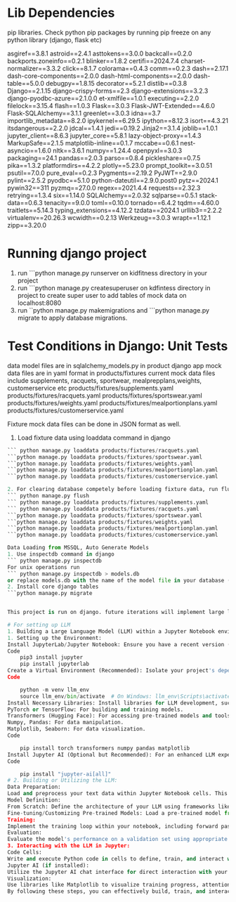 # Lib Dependencies 
pip libraries. Check python pip packages by running pip freeze on any python library (django, flask etc)

asgiref==3.8.1
astroid==2.4.1
asttokens==3.0.0
backcall==0.2.0
backports.zoneinfo==0.2.1
blinker==1.8.2
certifi==2024.7.4
charset-normalizer==3.3.2
click==8.1.7
colorama==0.4.3
comm==0.2.3
dash==2.17.1
dash-core-components==2.0.0
dash-html-components==2.0.0
dash-table==5.0.0
debugpy==1.8.15
decorator==5.2.1
distlib==0.3.8
Django==2.1.15
django-crispy-forms==2.3
django-extensions==3.2.3
django-pyodbc-azure==2.1.0.0
et-xmlfile==1.0.1
executing==2.2.0
filelock==3.15.4
flash==1.0.3
Flask==3.0.3
Flask-JWT-Extended==4.6.0
Flask-SQLAlchemy==3.1.1
greenlet==3.0.3
idna==3.7
importlib_metadata==8.2.0
ipykernel==6.29.5
ipython==8.12.3
isort==4.3.21
itsdangerous==2.2.0
jdcal==1.4.1
jedi==0.19.2
Jinja2==3.1.4
joblib==1.0.1
jupyter_client==8.6.3
jupyter_core==5.8.1
lazy-object-proxy==1.4.3
MarkupSafe==2.1.5
matplotlib-inline==0.1.7
mccabe==0.6.1
nest-asyncio==1.6.0
nltk==3.6.1
numpy==1.24.4
openpyxl==3.0.3
packaging==24.1
pandas==2.0.3
parso==0.8.4
pickleshare==0.7.5
pika==1.3.2
platformdirs==4.2.2
plotly==5.23.0
prompt_toolkit==3.0.51
psutil==7.0.0
pure_eval==0.2.3
Pygments==2.19.2
PyJWT==2.9.0
pylint==2.5.2
pyodbc==5.1.0
python-dateutil==2.9.0.post0
pytz==2024.1
pywin32==311
pyzmq==27.0.0
regex==2021.4.4
requests==2.32.3
retrying==1.3.4
six==1.14.0
SQLAlchemy==2.0.32
sqlparse==0.5.1
stack-data==0.6.3
tenacity==9.0.0
toml==0.10.0
tornado==6.4.2
tqdm==4.60.0
traitlets==5.14.3
typing_extensions==4.12.2
tzdata==2024.1
urllib3==2.2.2
virtualenv==20.26.3
wcwidth==0.2.13
Werkzeug==3.0.3
wrapt==1.12.1
zipp==3.20.0

# Running django project 
1. run ```python manage.py runserver on kidfitness directory in your project 
2. run ```python manage.py createsuperuser on kdfintess directory in project to create super user to add tables of mock data on localhost:8080
3. run ``python manage.py makemigrations and ```python manage.py migrate to apply database migrations.

# Test Conditions in Django: Unit Tests 
data model files are in sqlalchemy_models.py in product django app
mock data files are in yaml format in products/fixtures
current mock data files include supplements, racquets, sportwear, mealprepplans,weights, customerservice etc
products/fixtures/supplements.yaml
products/fixtures/racquets.yaml
products/fixtures/sportswear.yaml
products/fixtures/weights.yaml
products/fixtures/mealportionplans.yaml
products/fixtures/customerservice.yaml 

Fixture mock data files can be done in JSON format as well. 

1. Load fixture data using loaddata command in django 
``` python manage.py loaddata products/fixtures/supplements.yaml 
``` python manage.py loaddata products/fixtures/racquets.yaml
```python manage.py loaddata products/fixtures/sportswear.yaml
```python manage.py loaddata products/fixtures/weights.yaml
```python manage.py loaddata products/fixtures/mealportionplan.yaml 
```python manage.py loaddata products/fixtures/customerservice.yaml 

2. For clearing database competely before loading fixture data, run flush commands in django 
``` python manage.py flush 
``` python manage.py loaddata products/fixtures/supplements.yaml 
``` python manage.py loaddata products/fixtures/racquets.yaml
```python manage.py loaddata products/fixtures/sportswear.yaml
```python manage.py loaddata products/fixtures/weights.yaml
```python manage.py loaddata products/fixtures/mealportionplan.yaml 
```python manage.py loaddata products/fixtures/customerservice.yaml 

Data Loading from MSSQL, Auto Generate Models 
1. Use inspectdb command in django 
``` python manage.py inspectdb 
For unix operations run 
``` python manage.py inspectdb > models.db
or replace models.db with the name of the model file in your database (mssql)
2. Install core django tables 
```python manage.py migrate 


This project is run on django. future iterations will implement large language models using jupyternotebook and data visuals can be done with mathplot libraries. For more documentation on django check out: https://docs.djangoproject.com/

# For setting up LLM 
1. Building a Large Language Model (LLM) within a Jupyter Notebook environment using Python involves several key steps, whether you are building from scratch, fine-tuning, or customizing.
1. Setting up the Environment:
Install JupyterLab/Jupyter Notebook: Ensure you have a recent version (JupyterLab 4.x or Jupyter Notebook 7+). You can install it using pip:
Code
    pip3 install jupyter
    pip install jupyterlab
Create a Virtual Environment (Recommended): Isolate your project's dependencies to avoid conflicts.
Code

    python -m venv llm_env
    source llm_env/bin/activate  # On Windows: llm_env\Scripts\activate
Install Necessary Libraries: Install libraries for LLM development, such as:
PyTorch or TensorFlow: For building and training models.
Transformers (Hugging Face): For accessing pre-trained models and tools for fine-tuning.
Numpy, Pandas: For data manipulation.
Matplotlib, Seaborn: For data visualization.
Code

    pip install torch transformers numpy pandas matplotlib
Install Jupyter AI (Optional but Recommended): For an enhanced LLM experience within Jupyter, including chat, code generation, and inline completions.
Code

    pip install "jupyter-ai[all]"
# 2. Building or Utilizing the LLM:
Data Preparation:
Load and preprocess your text data within Jupyter Notebook cells. This may involve tokenization, creating embeddings, and preparing input/target pairs.
Model Definition:
From Scratch: Define the architecture of your LLM using frameworks like PyTorch or TensorFlow, including layers like embedding layers, recurrent layers (e.g., GRU, LSTM), and dense layers.
Fine-tuning/Customizing Pre-trained Models: Load a pre-trained model from Hugging Face's Transformers library and fine-tune it on your specific dataset for a particular task (e.g., text generation, summarization).
Training:
Implement the training loop within your notebook, including forward passes, loss calculation, backpropagation, and optimization.
Evaluation:
Evaluate the model's performance on a validation set using appropriate metrics.
3. Interacting with the LLM in Jupyter:
Code Cells:
Write and execute Python code in cells to define, train, and interact with your LLM.
Jupyter AI (if installed):
Utilize the Jupyter AI chat interface for direct interaction with your loaded LLM, or leverage its inline completion and code generation features.
Visualization:
Use libraries like Matplotlib to visualize training progress, attention mechanisms, or other model insights.
By following these steps, you can effectively build, train, and interact with large language models within the interactive and iterative environment of a Jupyter Notebook.